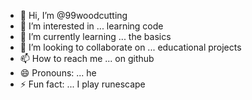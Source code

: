 - 👋 Hi, I’m @99woodcutting
- 👀 I’m interested in ... learning code
- 🌱 I’m currently learning ... the basics
- 💞️ I’m looking to collaborate on ... educational projects
- 📫 How to reach me ... on github 
- 😄 Pronouns: ... he
- ⚡ Fun fact: ... I play runescape 

<!---
99woodcutting/99woodcutting is a ✨ special ✨ repository because its `README.md` (this file) appears on your GitHub profile.
You can click the Preview link to take a look at your changes.
--->
